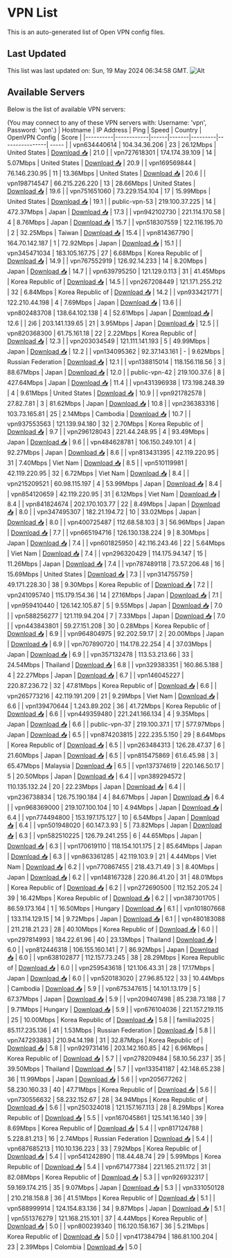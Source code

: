 # VPN List

This is an auto-generated list of Open VPN config files.

## Last Updated

This list was last updated on: Sun, 19 May 2024 06:34:58 GMT.
![Alt](https://repobeats.axiom.co/api/embed/186b98318ef1479477931607c1ad7d823f12451f.svg "Repobeats analytics image")

## Available Servers

Below is the list of available VPN servers:

(You may connect to any of these VPN servers with: Username: 'vpn', Password: 'vpn'.)
| Hostname | IP Address | Ping | Speed | Country | OpenVPN Config | Score |
|----------|------------|------|-------|---------|----------------| ----- |
| vpn634440614 | 104.34.36.206 | 23 | 26.12Mbps | United States | [Download 📥](./configs/server_0_US.ovpn) | 21.0 |
| vpn727618301 | 174.174.39.109 | 14 | 5.07Mbps | United States | [Download 📥](./configs/server_1_US.ovpn) | 20.9 |
| vpn169569844 | 76.146.230.95 | 11 | 13.36Mbps | United States | [Download 📥](./configs/server_2_US.ovpn) | 20.6 |
| vpn198714547 | 66.215.226.220 | 13 | 28.66Mbps | United States | [Download 📥](./configs/server_3_US.ovpn) | 19.6 |
| vpn751651060 | 73.229.154.104 | 17 | 15.99Mbps | United States | [Download 📥](./configs/server_4_US.ovpn) | 19.1 |
| public-vpn-53 | 219.100.37.225 | 14 | 472.37Mbps | Japan | [Download 📥](./configs/server_5_JP.ovpn) | 17.3 |
| vpn942102730 | 221.114.170.58 | 4 | 8.76Mbps | Japan | [Download 📥](./configs/server_6_JP.ovpn) | 15.7 |
| vpn518307559 | 122.116.195.70 | 2 | 32.25Mbps | Taiwan | [Download 📥](./configs/server_7_TW.ovpn) | 15.4 |
| vpn814367790 | 164.70.142.187 | 1 | 72.92Mbps | Japan | [Download 📥](./configs/server_8_JP.ovpn) | 15.1 |
| vpn345471034 | 183.105.167.75 | 27 | 6.68Mbps | Korea Republic of | [Download 📥](./configs/server_9_KR.ovpn) | 14.9 |
| vpn767552919 | 126.92.14.233 | 14 | 8.20Mbps | Japan | [Download 📥](./configs/server_10_JP.ovpn) | 14.7 |
| vpn639795250 | 121.129.0.113 | 31 | 41.45Mbps | Korea Republic of | [Download 📥](./configs/server_11_KR.ovpn) | 14.5 |
| vpn267208449 | 121.171.255.212 | 32 | 6.84Mbps | Korea Republic of | [Download 📥](./configs/server_12_KR.ovpn) | 14.2 |
| vpn933421771 | 122.210.44.198 | 4 | 7.69Mbps | Japan | [Download 📥](./configs/server_13_JP.ovpn) | 13.6 |
| vpn802483708 | 138.64.102.138 | 4 | 52.61Mbps | Japan | [Download 📥](./configs/server_14_JP.ovpn) | 12.6 |
| 2i6 | 203.141.139.65 | 21 | 3.95Mbps | Japan | [Download 📥](./configs/server_15_JP.ovpn) | 12.5 |
| vpn820368300 | 61.75.161.18 | 22 | 2.22Mbps | Korea Republic of | [Download 📥](./configs/server_16_KR.ovpn) | 12.3 |
| vpn203034549 | 121.111.141.193 | 5 | 49.99Mbps | Japan | [Download 📥](./configs/server_17_JP.ovpn) | 12.2 |
| vpn134095362 | 92.37.143.161 | - | 9.62Mbps | Russian Federation | [Download 📥](./configs/server_18_RU.ovpn) | 12.1 |
| vpn138815014 | 118.156.118.56 | 3 | 88.67Mbps | Japan | [Download 📥](./configs/server_19_JP.ovpn) | 12.0 |
| public-vpn-42 | 219.100.37.6 | 8 | 427.64Mbps | Japan | [Download 📥](./configs/server_20_JP.ovpn) | 11.4 |
| vpn431396938 | 173.198.248.39 | 4 | 9.61Mbps | United States | [Download 📥](./configs/server_21_US.ovpn) | 10.9 |
| vpn921782578 | 27.82.7.81 | 3 | 81.62Mbps | Japan | [Download 📥](./configs/server_22_JP.ovpn) | 10.8 |
| vpn236383316 | 103.73.165.81 | 25 | 2.14Mbps | Cambodia | [Download 📥](./configs/server_23_KH.ovpn) | 10.7 |
| vpn937553563 | 121.139.94.180 | 32 | 2.70Mbps | Korea Republic of | [Download 📥](./configs/server_24_KR.ovpn) | 9.7 |
| vpn296128043 | 221.44.248.95 | 4 | 93.49Mbps | Japan | [Download 📥](./configs/server_25_JP.ovpn) | 9.6 |
| vpn484628781 | 106.150.249.101 | 4 | 92.27Mbps | Japan | [Download 📥](./configs/server_26_JP.ovpn) | 8.6 |
| vpn813431395 | 42.119.220.95 | 31 | 7.40Mbps | Viet Nam | [Download 📥](./configs/server_27_VN.ovpn) | 8.5 |
| vpn510119981 | 42.119.220.95 | 32 | 6.72Mbps | Viet Nam | [Download 📥](./configs/server_28_VN.ovpn) | 8.4 |
| vpn215209521 | 60.98.115.197 | 4 | 53.99Mbps | Japan | [Download 📥](./configs/server_29_JP.ovpn) | 8.4 |
| vpn854120659 | 42.119.220.95 | 31 | 6.12Mbps | Viet Nam | [Download 📥](./configs/server_30_VN.ovpn) | 8.4 |
| vpn841824674 | 202.170.103.77 | 22 | 8.49Mbps | Japan | [Download 📥](./configs/server_31_JP.ovpn) | 8.0 |
| vpn347495307 | 182.21.194.72 | 10 | 33.02Mbps | Japan | [Download 📥](./configs/server_32_JP.ovpn) | 8.0 |
| vpn400725487 | 112.68.58.103 | 3 | 56.96Mbps | Japan | [Download 📥](./configs/server_33_JP.ovpn) | 7.7 |
| vpn665194716 | 126.130.138.224 | 9 | 8.30Mbps | Japan | [Download 📥](./configs/server_34_JP.ovpn) | 7.4 |
| vpn601825950 | 42.116.243.46 | 22 | 5.64Mbps | Viet Nam | [Download 📥](./configs/server_35_VN.ovpn) | 7.4 |
| vpn296320429 | 114.175.94.147 | 15 | 11.26Mbps | Japan | [Download 📥](./configs/server_36_JP.ovpn) | 7.4 |
| vpn787489118 | 73.57.206.48 | 16 | 15.69Mbps | United States | [Download 📥](./configs/server_37_US.ovpn) | 7.3 |
| vpn314755759 | 49.171.228.30 | 38 | 9.30Mbps | Korea Republic of | [Download 📥](./configs/server_38_KR.ovpn) | 7.2 |
| vpn241095740 | 115.179.154.36 | 14 | 27.16Mbps | Japan | [Download 📥](./configs/server_39_JP.ovpn) | 7.1 |
| vpn959410440 | 126.142.105.87 | 5 | 9.55Mbps | Japan | [Download 📥](./configs/server_40_JP.ovpn) | 7.0 |
| vpn588256277 | 121.119.94.204 | 7 | 7.33Mbps | Japan | [Download 📥](./configs/server_41_JP.ovpn) | 7.0 |
| vpn443843801 | 59.27.151.208 | 30 | 0.28Mbps | Korea Republic of | [Download 📥](./configs/server_42_KR.ovpn) | 6.9 |
| vpn964804975 | 92.202.59.17 | 2 | 20.00Mbps | Japan | [Download 📥](./configs/server_43_JP.ovpn) | 6.9 |
| vpn707890720 | 114.178.22.254 | 4 | 37.03Mbps | Japan | [Download 📥](./configs/server_44_JP.ovpn) | 6.9 |
| vpn357132478 | 113.53.213.66 | 33 | 24.54Mbps | Thailand | [Download 📥](./configs/server_45_TH.ovpn) | 6.8 |
| vpn329383351 | 160.86.5.188 | 4 | 22.27Mbps | Japan | [Download 📥](./configs/server_46_JP.ovpn) | 6.7 |
| vpn146045227 | 220.87.236.72 | 32 | 47.81Mbps | Korea Republic of | [Download 📥](./configs/server_47_KR.ovpn) | 6.6 |
| vpn265773216 | 42.119.191.209 | 21 | 9.29Mbps | Viet Nam | [Download 📥](./configs/server_48_VN.ovpn) | 6.6 |
| vpn139470644 | 1.243.89.202 | 36 | 41.72Mbps | Korea Republic of | [Download 📥](./configs/server_49_KR.ovpn) | 6.6 |
| vpn449359480 | 221.241.166.134 | 4 | 9.35Mbps | Japan | [Download 📥](./configs/server_50_JP.ovpn) | 6.6 |
| public-vpn-37 | 219.100.37.1 | 17 | 577.97Mbps | Japan | [Download 📥](./configs/server_51_JP.ovpn) | 6.5 |
| vpn874203815 | 222.235.5.150 | 29 | 8.64Mbps | Korea Republic of | [Download 📥](./configs/server_52_KR.ovpn) | 6.5 |
| vpn263484313 | 126.28.47.37 | 6 | 21.60Mbps | Japan | [Download 📥](./configs/server_53_JP.ovpn) | 6.5 |
| vpn815475869 | 61.6.45.98 | 3 | 65.47Mbps | Malaysia | [Download 📥](./configs/server_54_MY.ovpn) | 6.5 |
| vpn137374619 | 220.146.50.17 | 5 | 20.50Mbps | Japan | [Download 📥](./configs/server_55_JP.ovpn) | 6.4 |
| vpn389294572 | 110.135.132.24 | 20 | 22.23Mbps | Japan | [Download 📥](./configs/server_56_JP.ovpn) | 6.4 |
| vpn236738834 | 126.75.190.184 | 4 | 84.67Mbps | Japan | [Download 📥](./configs/server_57_JP.ovpn) | 6.4 |
| vpn968369000 | 219.107.100.104 | 10 | 4.94Mbps | Japan | [Download 📥](./configs/server_58_JP.ovpn) | 6.4 |
| vpn774494800 | 153.197.175.127 | 10 | 6.54Mbps | Japan | [Download 📥](./configs/server_59_JP.ovpn) | 6.4 |
| vpn501948020 | 60.147.3.93 | 5 | 73.82Mbps | Japan | [Download 📥](./configs/server_60_JP.ovpn) | 6.3 |
| vpn582510225 | 126.79.241.255 | 6 | 44.65Mbps | Japan | [Download 📥](./configs/server_61_JP.ovpn) | 6.3 |
| vpn170619110 | 118.154.101.175 | 2 | 85.64Mbps | Japan | [Download 📥](./configs/server_62_JP.ovpn) | 6.3 |
| vpn863361285 | 42.119.103.9 | 21 | 4.44Mbps | Viet Nam | [Download 📥](./configs/server_63_VN.ovpn) | 6.2 |
| vpn770867455 | 218.43.71.49 | 3 | 8.40Mbps | Japan | [Download 📥](./configs/server_64_JP.ovpn) | 6.2 |
| vpn148167328 | 220.86.41.20 | 31 | 48.01Mbps | Korea Republic of | [Download 📥](./configs/server_65_KR.ovpn) | 6.2 |
| vpn272690500 | 112.152.205.24 | 39 | 16.42Mbps | Korea Republic of | [Download 📥](./configs/server_66_KR.ovpn) | 6.2 |
| vpn387301705 | 86.59.173.164 | 1 | 16.50Mbps | Hungary | [Download 📥](./configs/server_67_HU.ovpn) | 6.1 |
| vpn101807668 | 133.114.129.15 | 14 | 9.72Mbps | Japan | [Download 📥](./configs/server_68_JP.ovpn) | 6.1 |
| vpn480183088 | 211.218.21.23 | 28 | 40.10Mbps | Korea Republic of | [Download 📥](./configs/server_69_KR.ovpn) | 6.0 |
| vpn297814993 | 184.22.61.96 | 40 | 23.13Mbps | Thailand | [Download 📥](./configs/server_70_TH.ovpn) | 6.0 |
| vpn812446318 | 106.155.160.141 | 7 | 86.92Mbps | Japan | [Download 📥](./configs/server_71_JP.ovpn) | 6.0 |
| vpn638102877 | 112.157.73.245 | 38 | 28.29Mbps | Korea Republic of | [Download 📥](./configs/server_72_KR.ovpn) | 6.0 |
| vpn259543618 | 121.106.43.31 | 28 | 17.17Mbps | Japan | [Download 📥](./configs/server_73_JP.ovpn) | 6.0 |
| vpn520183020 | 27.96.85.122 | 33 | 10.44Mbps | Cambodia | [Download 📥](./configs/server_74_KH.ovpn) | 5.9 |
| vpn675347615 | 14.101.13.179 | 5 | 67.37Mbps | Japan | [Download 📥](./configs/server_75_JP.ovpn) | 5.9 |
| vpn209407498 | 85.238.73.188 | 7 | 9.71Mbps | Hungary | [Download 📥](./configs/server_76_HU.ovpn) | 5.9 |
| vpn676104036 | 221.157.219.115 | 25 | 10.00Mbps | Korea Republic of | [Download 📥](./configs/server_77_KR.ovpn) | 5.8 |
| familia2025 | 85.117.235.136 | 41 | 1.53Mbps | Russian Federation | [Download 📥](./configs/server_78_RU.ovpn) | 5.8 |
| vpn747293883 | 210.94.14.198 | 31 | 32.87Mbps | Korea Republic of | [Download 📥](./configs/server_79_KR.ovpn) | 5.8 |
| vpn929731416 | 203.142.160.85 | 42 | 6.96Mbps | Korea Republic of | [Download 📥](./configs/server_80_KR.ovpn) | 5.7 |
| vpn278209484 | 58.10.56.237 | 35 | 39.50Mbps | Thailand | [Download 📥](./configs/server_81_TH.ovpn) | 5.7 |
| vpn133541187 | 42.148.65.238 | 36 | 11.99Mbps | Japan | [Download 📥](./configs/server_82_JP.ovpn) | 5.6 |
| vpn205677262 | 58.230.160.33 | 40 | 47.71Mbps | Korea Republic of | [Download 📥](./configs/server_83_KR.ovpn) | 5.6 |
| vpn730556632 | 58.232.152.67 | 28 | 34.94Mbps | Korea Republic of | [Download 📥](./configs/server_84_KR.ovpn) | 5.6 |
| vpn250324018 | 121.157.167.113 | 28 | 8.29Mbps | Korea Republic of | [Download 📥](./configs/server_85_KR.ovpn) | 5.5 |
| vpn167045861 | 125.141.16.140 | 39 | 8.69Mbps | Korea Republic of | [Download 📥](./configs/server_86_KR.ovpn) | 5.4 |
| vpn817124788 | 5.228.81.213 | 16 | 2.74Mbps | Russian Federation | [Download 📥](./configs/server_87_RU.ovpn) | 5.4 |
| vpn687685213 | 110.10.136.223 | 33 | 7.92Mbps | Korea Republic of | [Download 📥](./configs/server_88_KR.ovpn) | 5.4 |
| vpn541242890 | 118.44.48.74 | 29 | 5.99Mbps | Korea Republic of | [Download 📥](./configs/server_89_KR.ovpn) | 5.4 |
| vpn671477384 | 221.165.211.172 | 31 | 82.08Mbps | Korea Republic of | [Download 📥](./configs/server_90_KR.ovpn) | 5.3 |
| vpn926932317 | 59.169.174.215 | 35 | 9.07Mbps | Japan | [Download 📥](./configs/server_91_JP.ovpn) | 5.3 |
| vpn331050128 | 210.218.158.8 | 36 | 41.51Mbps | Korea Republic of | [Download 📥](./configs/server_92_KR.ovpn) | 5.1 |
| vpn588999914 | 124.154.83.136 | 34 | 9.87Mbps | Japan | [Download 📥](./configs/server_93_JP.ovpn) | 5.1 |
| vpn551376279 | 121.168.215.101 | 37 | 4.44Mbps | Korea Republic of | [Download 📥](./configs/server_94_KR.ovpn) | 5.0 |
| vpn800239340 | 116.120.158.167 | 36 | 5.21Mbps | Korea Republic of | [Download 📥](./configs/server_95_KR.ovpn) | 5.0 |
| vpn417384794 | 186.81.100.204 | 23 | 2.39Mbps | Colombia | [Download 📥](./configs/server_96_CO.ovpn) | 5.0 |
